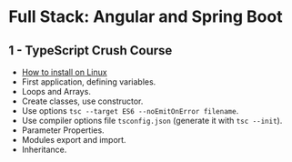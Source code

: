 # Full Stack: Angular and Spring Boot

## 1 - TypeScript Crush Course

- [How to install on Linux](https://github.com/darbyluv2code/fullstack-angular-and-springboot/blob/master/install-angular-tools/linux/install-linux.md)
- First application, defining variables.
- Loops and Arrays.
- Create classes, use constructor.
- Use options `tsc --target ES6 --noEmitOnError filename`.
- Use compiler options file `tsconfig.json` (generate it with `tsc --init`).
- Parameter Properties.
- Modules export and import.
- Inheritance.
